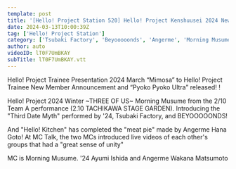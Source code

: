 ```yaml
---
template: post
title: '[Hello! Project Station 520] Hello! Project Kenshuusei 2024 New Members Unveiled “Pyoko Pyoko Ultra” / Hello! Project 2024 “Third Date Myth” / Hello! Kitchen Goto Hana MC: Ayumi Ishida & Wakana Matsumoto'
date: 2024-03-13T10:00:39Z
tag: ['Hello! Project Station']
category: ['Tsubaki Factory', 'Beyooooonds', 'Angerme', 'Morning Musume']
author: auto 
videoID: lT0F7UmBKAY
subTitle: lT0F7UmBKAY.vtt
---
```

Hello! Project Trainee Presentation 2024 March “Mimosa” to Hello! Project Trainee New Member Announcement and “Pyoko Pyoko Ultra” released! !

Hello! Project 2024 Winter ~THREE OF US~ Morning Musume from the 2/10 Team A performance (2.10 TACHIKAWA STAGE GARDEN). Introducing the "Third Date Myth" performed by '24, Tsubaki Factory, and BEYOOOOONDS!

And "Hello! Kitchen" has completed the "meat pie" made by Angerme Hana Goto!
At MC Talk, the two MCs introduced live videos of each other's groups that had a "great sense of unity"

MC is Morning Musume. '24 Ayumi Ishida and Angerme Wakana Matsumoto
